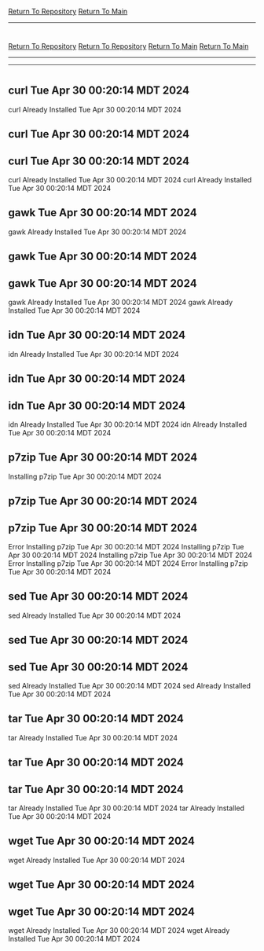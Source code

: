 [Return To Repository](https://github.com/DigitalWarrior/piholeparser/)
[Return To Main](https://github.com/DigitalWarrior/piholeparser/blob/master/RecentRunLogs/Mainlog.md)
____________________________________
# 
[Return To Repository](https://github.com/DigitalWarrior/piholeparser/)
[Return To Repository](https://github.com/DigitalWarrior/piholeparser/)
[Return To Main](https://github.com/DigitalWarrior/piholeparser/blob/master/RecentRunLogs/Mainlog.md)
[Return To Main](https://github.com/DigitalWarrior/piholeparser/blob/master/RecentRunLogs/Mainlog.md)
____________________________________
____________________________________
# 
# 
## curl Tue Apr 30 00:20:14 MDT 2024
curl Already Installed Tue Apr 30 00:20:14 MDT 2024
## curl Tue Apr 30 00:20:14 MDT 2024
## curl Tue Apr 30 00:20:14 MDT 2024
curl Already Installed Tue Apr 30 00:20:14 MDT 2024
curl Already Installed Tue Apr 30 00:20:14 MDT 2024
## gawk Tue Apr 30 00:20:14 MDT 2024
gawk Already Installed Tue Apr 30 00:20:14 MDT 2024
## gawk Tue Apr 30 00:20:14 MDT 2024
## gawk Tue Apr 30 00:20:14 MDT 2024
gawk Already Installed Tue Apr 30 00:20:14 MDT 2024
gawk Already Installed Tue Apr 30 00:20:14 MDT 2024
## idn Tue Apr 30 00:20:14 MDT 2024
idn Already Installed Tue Apr 30 00:20:14 MDT 2024
## idn Tue Apr 30 00:20:14 MDT 2024
## idn Tue Apr 30 00:20:14 MDT 2024
idn Already Installed Tue Apr 30 00:20:14 MDT 2024
idn Already Installed Tue Apr 30 00:20:14 MDT 2024
## p7zip Tue Apr 30 00:20:14 MDT 2024
Installing p7zip Tue Apr 30 00:20:14 MDT 2024
## p7zip Tue Apr 30 00:20:14 MDT 2024
## p7zip Tue Apr 30 00:20:14 MDT 2024
Error Installing p7zip Tue Apr 30 00:20:14 MDT 2024
Installing p7zip Tue Apr 30 00:20:14 MDT 2024
Installing p7zip Tue Apr 30 00:20:14 MDT 2024
Error Installing p7zip Tue Apr 30 00:20:14 MDT 2024
Error Installing p7zip Tue Apr 30 00:20:14 MDT 2024
## sed Tue Apr 30 00:20:14 MDT 2024
sed Already Installed Tue Apr 30 00:20:14 MDT 2024
## sed Tue Apr 30 00:20:14 MDT 2024
## sed Tue Apr 30 00:20:14 MDT 2024
sed Already Installed Tue Apr 30 00:20:14 MDT 2024
sed Already Installed Tue Apr 30 00:20:14 MDT 2024
## tar Tue Apr 30 00:20:14 MDT 2024
tar Already Installed Tue Apr 30 00:20:14 MDT 2024
## tar Tue Apr 30 00:20:14 MDT 2024
## tar Tue Apr 30 00:20:14 MDT 2024
tar Already Installed Tue Apr 30 00:20:14 MDT 2024
tar Already Installed Tue Apr 30 00:20:14 MDT 2024
## wget Tue Apr 30 00:20:14 MDT 2024
wget Already Installed Tue Apr 30 00:20:14 MDT 2024
## wget Tue Apr 30 00:20:14 MDT 2024
## wget Tue Apr 30 00:20:14 MDT 2024
wget Already Installed Tue Apr 30 00:20:14 MDT 2024
wget Already Installed Tue Apr 30 00:20:14 MDT 2024
